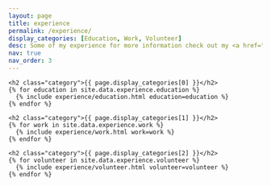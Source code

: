 ```yaml
---
layout: page
title: experience
permalink: /experience/
display_categories: [Education, Work, Volunteer]
desc: Some of my experience for more information check out my <a href="https://iamsh4shank.github.io/docs/cv.pdf">CV</a>
nav: true
nav_order: 3
---
```


<div class="experience">

    <h2 class="category">{{ page.display_categories[0] }}</h2>
    {% for education in site.data.experience.education %}
      {% include experience/education.html education=education %}
    {% endfor %}

    <h2 class="category">{{ page.display_categories[1] }}</h2>
    {% for work in site.data.experience.work %}
      {% include experience/work.html work=work %}
    {% endfor %}

    <h2 class="category">{{ page.display_categories[2] }}</h2>
    {% for volunteer in site.data.experience.volunteer %}
      {% include experience/volunteer.html volunteer=volunteer %}
    {% endfor %}
</div>
